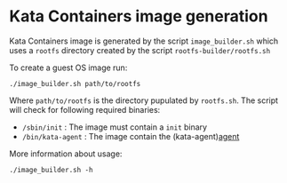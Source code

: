 # Kata Containers image generation #

Kata Containers image is generated by the script `image_builder.sh` which
uses a `rootfs` directory created by the script `rootfs-builder/rootfs.sh`

To create a guest OS image run:

```
./image_builder.sh path/to/rootfs
```

Where `path/to/rootfs` is the directory pupulated by `rootfs.sh`. The
script will check for following required binaries:

- `/sbin/init` : The image must contain a `init` binary 
- `/bin/kata-agent` : The image contain the (kata-agent)[agent]

More information about usage:

```
./image_builder.sh -h
```

[agent]: https://github.com/kata-containers/agent  "Kata agent"
